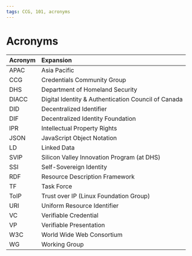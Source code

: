 ```yaml
---
tags: CCG, 101, acronyms
---
```


# Acronyms
| Acronym | Expansion |
|:---|:---|
| APAC | Asia Pacific |
| CCG | Credentials Community Group |
| DHS | Department of Homeland Security |
| DIACC | Digital Identity & Authentication Council of Canada |
| DID | Decentralized Identifier |
| DIF | Decentralized Identity Foundation |
| IPR | Intellectual Property Rights |
| JSON | JavaScript Object Notation |
| LD | Linked Data |
| SVIP | Silicon Valley Innovation Program (at DHS) |
| SSI | Self-Sovereign Identity |
| RDF | Resource Description Framework |
| TF | Task Force |
| ToIP | Trust over IP (Linux Foundation Group) |
| URI | Uniform Resource Identifier |
| VC | Verifiable Credential |
| VP | Verifiable Presentation |
| W3C | World Wide Web Consortium |
| WG | Working Group |
